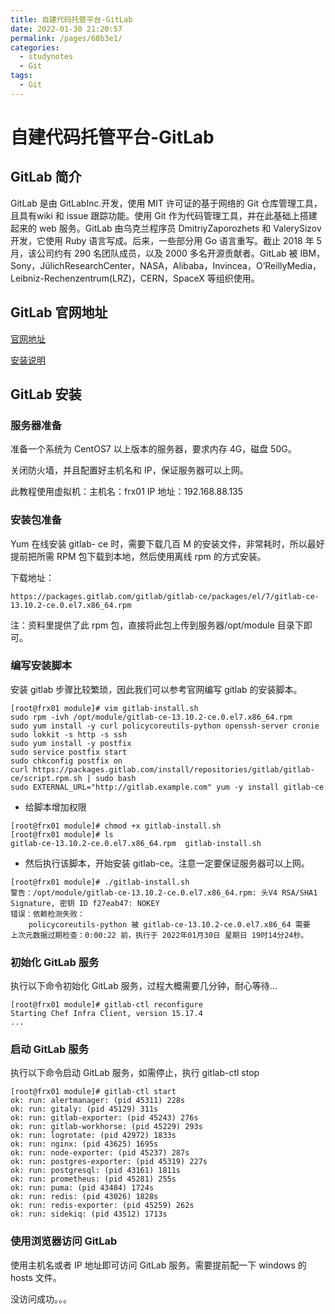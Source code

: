 ```yaml
---
title: 自建代码托管平台-GitLab
date: 2022-01-30 21:20:57
permalink: /pages/68b3e1/
categories:
  - studynotes
  - Git
tags:
  - Git
---
```

# 自建代码托管平台-GitLab

## GitLab 简介

GitLab 是由 GitLabInc.开发，使用 MIT 许可证的基于网络的 Git 仓库管理工具，且具有wiki 和 issue 跟踪功能。使用 Git 作为代码管理工具，并在此基础上搭建起来的 web 服务。GitLab 由乌克兰程序员 DmitriyZaporozhets 和 ValerySizov 开发，它使用 Ruby 语言写成。后来，一些部分用 Go 语言重写。截止 2018 年 5 月，该公司约有 290 名团队成员，以及 2000 多名开源贡献者。GitLab 被 IBM，Sony，JülichResearchCenter，NASA，Alibaba，Invincea，O’ReillyMedia，Leibniz-Rechenzentrum(LRZ)，CERN，SpaceX 等组织使用。

## GitLab 官网地址

[官网地址](https://about.gitlab.com/)

[安装说明](https://about.gitlab.com/installation/)

## GitLab 安装

### 服务器准备

准备一个系统为 CentOS7 以上版本的服务器，要求内存 4G，磁盘 50G。

关闭防火墙，并且配置好主机名和 IP，保证服务器可以上网。

此教程使用虚拟机：主机名：frx01 IP 地址：192.168.88.135

###  安装包准备

Yum 在线安装 gitlab- ce 时，需要下载几百 M 的安装文件，非常耗时，所以最好提前把所需 RPM 包下载到本地，然后使用离线 rpm 的方式安装。

下载地址：

```http
https://packages.gitlab.com/gitlab/gitlab-ce/packages/el/7/gitlab-ce-13.10.2-ce.0.el7.x86_64.rpm
```

注：资料里提供了此 rpm 包，直接将此包上传到服务器/opt/module 目录下即可。

###  编写安装脚本

安装 gitlab 步骤比较繁琐，因此我们可以参考官网编写 gitlab 的安装脚本。

```shell
[root@frx01 module]# vim gitlab-install.sh
sudo rpm -ivh /opt/module/gitlab-ce-13.10.2-ce.0.el7.x86_64.rpm
sudo yum install -y curl policycoreutils-python openssh-server cronie
sudo lokkit -s http -s ssh
sudo yum install -y postfix
sudo service postfix start
sudo chkconfig postfix on
curl https://packages.gitlab.com/install/repositories/gitlab/gitlab-ce/script.rpm.sh | sudo bash
sudo EXTERNAL_URL="http://gitlab.example.com" yum -y install gitlab-ce
```

+ 给脚本增加权限

```shell
[root@frx01 module]# chmod +x gitlab-install.sh 
[root@frx01 module]# ls
gitlab-ce-13.10.2-ce.0.el7.x86_64.rpm  gitlab-install.sh
```

+ 然后执行该脚本，开始安装 gitlab-ce。注意一定要保证服务器可以上网。

```shell
[root@frx01 module]# ./gitlab-install.sh 
警告：/opt/module/gitlab-ce-13.10.2-ce.0.el7.x86_64.rpm: 头V4 RSA/SHA1 Signature, 密钥 ID f27eab47: NOKEY
错误：依赖检测失败：
	policycoreutils-python 被 gitlab-ce-13.10.2-ce.0.el7.x86_64 需要
上次元数据过期检查：0:00:22 前，执行于 2022年01月30日 星期日 19时14分24秒。
```

### 初始化 GitLab 服务

执行以下命令初始化 GitLab 服务，过程大概需要几分钟，耐心等待…

```shell
[root@frx01 module]# gitlab-ctl reconfigure
Starting Chef Infra Client, version 15.17.4
...

```

###  启动 GitLab 服务

执行以下命令启动 GitLab 服务，如需停止，执行 gitlab-ctl stop

```shell
[root@frx01 module]# gitlab-ctl start
ok: run: alertmanager: (pid 45311) 228s
ok: run: gitaly: (pid 45129) 311s
ok: run: gitlab-exporter: (pid 45243) 276s
ok: run: gitlab-workhorse: (pid 45229) 293s
ok: run: logrotate: (pid 42972) 1833s
ok: run: nginx: (pid 43625) 1695s
ok: run: node-exporter: (pid 45237) 287s
ok: run: postgres-exporter: (pid 45319) 227s
ok: run: postgresql: (pid 43161) 1811s
ok: run: prometheus: (pid 45281) 255s
ok: run: puma: (pid 43484) 1724s
ok: run: redis: (pid 43026) 1828s
ok: run: redis-exporter: (pid 45259) 262s
ok: run: sidekiq: (pid 43512) 1713s
```

### 使用浏览器访问 GitLab

使用主机名或者 IP 地址即可访问 GitLab 服务。需要提前配一下 windows 的 hosts 文件。

 没访问成功。。。



